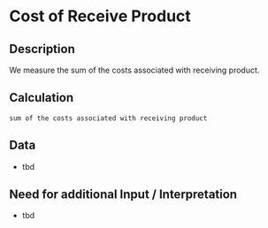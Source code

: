 # Cost of Receive Product

## Description
We measure the sum of the costs associated with receiving product.

## Calculation
`sum of the costs associated with receiving product`

## Data
* tbd

## Need for additional Input / Interpretation
* tbd
